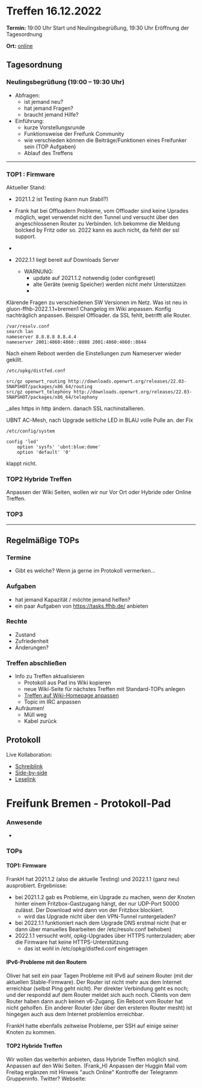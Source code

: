 # Treffen 16.12.2022

**Termin:** 19:00 Uhr Start und Neulingsbegrüßung, 19:30 Uhr Eröffnung der Tagesordnung

**Ort:** [online](https://bremen.freifunk.net/to/videokonf)

## Tagesordnung
### Neulingsbegrüßung (19:00 – 19:30 Uhr)

- Abfragen:
    - ist jemand neu?
    - hat jemand Fragen?
    - braucht jemand Hilfe?
- Einführung:
    - kurze Vorstellungsrunde
    - Funktionsweise der Freifunk Community
    - wie verschieden können die Beiträge/Funktionen eines Freifunker sein (TOP Aufgaben)
    - Ablauf des Treffens

---
### TOP1 : Firmware
Aktueller Stand:
- 2021.1.2 ist Testing (kann nun Stabil?)
-  Frank hat bei Offloadern Probleme, vom Offloader sind keine Uprades möglich, wget verwendet nicht den Tunnel und versucht über den angeschlossenen Router zu Verbinden. Ich bekomme die Meldung bolcked by Fritz oder so. 2022 kann es auch nicht, da fehlt der ssl support.
-  

- 2022.1.1 liegt bereit auf Downloads Server
  - WARNUNG:
    - update auf 2021.1.2 notwendig (oder configreset)
    - alte Geräte (wenig Speicher) werden nicht mehr Unterstützen
    - 
Klärende Fragen zu verschiedenen SW Versionen im Netz.
Was ist neu in gluon-ffhb-2022.1.1+bremen1 Changelog im Wiki anpassen.
Konfig nachträglich anpassen. Beispiel Offloader. da SSL fehlt, betrifft alle Router.
~~~
/var/resolv.conf
search lan
nameserver 8.8.8.8 8.8.4.4
nameserver 2001:4860:4860::8888 2001:4860:4860::8844
~~~

Nach einem Reboot werden die Einstellungen zum Nameserver wieder gekillt.
~~~
/etc/opkg/distfed.conf

src/gz openwrt_routing http://downloads.openwrt.org/releases/22.03-SNAPSHOT/packages/x86_64/routing
src/gz openwrt_telephony http://downloads.openwrt.org/releases/22.03-SNAPSHOT/packages/x86_64/telephony
~~~

_alles https in http ändern.
danach SSL nachinstallieren.

UBNT AC-Mesh, nach Upgrade seitliche LED in BLAU volle Pulle an.
der Fix 
~~~
/etc/config/system

config 'led'
	option 'sysfs' 'ubnt:blue:dome'
	option 'default' '0'
~~~

klappt nicht.



### TOP2 Hybride Treffen
Anpassen der Wiki Seiten, wollen wir nur Vor Ort oder Hybride oder Online Treffen.


### TOP3


---
## Regelmäßige TOPs

### Termine

- Gibt es welche? Wenn ja gerne im Protokoll vermerken...

### Aufgaben

- hat jemand Kapazität / möchte jemand helfen?
- ein paar Aufgaben von https://tasks.ffhb.de/ anbieten

### Rechte

- Zustand
- Zufriedenheit
- Änderungen?

### Treffen abschließen

- Info zu Treffen aktualisieren
  - Protokoll aus Pad ins Wiki kopieren
  - neue Wiki-Seite für nächstes Treffen mit Standard-TOPs anlegen
  - [Treffen auf Wiki-Homepage anpassen](https://wiki.bremen.freifunk.net/Home)
  - Topic im IRC anpassen
- Aufräumen!
  - Müll weg
  - Kabel zurück

## Protokoll

Live Kollaboration:

* [Schreiblink](https://hackmd.io/AwDgnA7ATArKC0BGGBjAzPALAUzSeARgYgGzxQAmEFFwiKBEKAhkA===?edit)
* [Side-by-side](https://hackmd.io/AwDgnA7ATArKC0BGGBjAzPALAUzSeARgYgGzxQAmEFFwiKBEKAhkA===?both)
* [Leselink](https://hackmd.io/AwDgnA7ATArKC0BGGBjAzPALAUzSeARgYgGzxQAmEFFwiKBEKAhkA===?view)

# Freifunk Bremen - Protokoll-Pad
<!--
## Protokoll-Anleitung
- erst ab "### Anwesende" kopieren und ins Wiki übertragen!
Unten anfügen und bestehendes "### Anwesende" überschreiben  
- Termine bitte nicht ins Protokoll, sondern darüber in der Tagesordnung vermerken, sonst ist es doppelt
-->



### Anwesende
- 


### TOPs

#### TOP1: Firmware

FrankH hat 2021.1.2 (also die aktuelle Testing) und 2022.1.1 (ganz neu) ausprobiert. Ergebnisse:
- bei 2021.1.2 gab es Probleme, ein Upgrade zu machen, wenn der Knoten hinter einem Fritzbox-Gastzugang hängt, der nur UDP-Port 50000 zulässt. Der Download wird dann von der Fritzbox blockiert.
    - wird das Upgrade nicht über den VPN-Tunnel runtergeladen?
- bei 2022.1.1 funktioniert nach dem Upgrade DNS erstmal nicht (hat er dann über manuelles Bearbeiten der /etc/resolv.conf behoben)
- 2022.1.1 versucht wohl, opkg-Upgrades über HTTPS runterzuladen; aber die Firmware hat keine HTTPS-Unterstützung
    - das ist wohl in /etc/opkg/distfed.conf eingetragen


#### IPv6-Probleme mit den Routern
Oliver hat seit ein paar Tagen Probleme mit IPv6 auf seinem Router (mit der aktuellen Stable-Firmware).
Der Router ist nicht mehr aus dem Internet erreichbar (selbst Ping geht nicht). Per direkter Verbindung geht es noch; und der respondd auf dem Router meldet sich auch noch.
Clients von dem Router haben dann auch keinen v6-Zugang.
Ein Reboot vom Router hat nicht geholfen.
Ein anderer Router (der über den ersteren Router mesht) ist hingegen auch aus dem Internet problemlos erreichbar.

FrankH hatte ebenfalls zeitweise Probleme, per SSH auf einige seiner Knoten zu kommen.


#### TOP2 Hybride Treffen

Wir wollen das weiterhin anbieten, dass Hybride Treffen möglich sind.
Anpassen auf den Wiki Seiten. (Frank_H)
Anpassen der Huggin Mail vom Freitag ergänzen mit Hinweis "auch Online"
Kontroffe der Telegramm Gruppeninfo.
Twitter?
Webseite: 